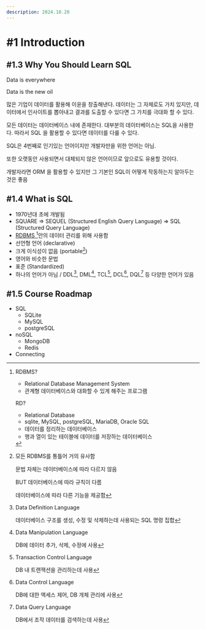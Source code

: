 ```yaml
---
description: 2024.10.20
---
```


# #1 Introduction

## #1.3 Why You Should Learn SQL

Data is everywhere

Data is the new oil



많은 기업이 데이터를 활용해 이윤을 창출해낸다. 데이터는 그 자체로도 가치 있지만, 데이터에서 인사이트를 뽑아내고 결과를 도출할 수 있다면 그 가치를 극대화 할 수 있다.



모든 데이터는 데이터베이스 내에 존재한다.  대부분의 데이터베이스는 SQL을 사용한다. 따라서 SQL 을 활용할 수 있다면 데이터를 다룰 수 있다.



SQL은 4번째로 인기있는 언어이지만 개발자만을 위한 언어는 아님.

또한 오랫동안 사용되면서 대체되지 않은 언어이므로 앞으로도 유용할 것이다.

개발자라면 ORM 을 활용할 수 있지만 그 기본인 SQL이 어떻게 작동하는지 알아두는 것은 좋음



## #1.4 What is SQL

* 1970년대 초에 개발됨
* SQUARE => SEQUEL (Structured English Query Language)  => SQL (Structured Query Language)
* [RDBMS ](#user-content-fn-1)[^1]안의 데이터 관리를 위해 사용함
* 선언형 언어 (declarative)
* 크게 이식성이 없음 (portable[^2])
* 영어와 비슷한 문법
* 표준 (Standardized)
* 하나의 언어가 아님 / DDL[^3], DML[^4], TCL[^5], DCL[^6], DQL[^7] 등 다양한 언어가 있음



## #1.5  Course Roadmap

* SQL
  * SQLite
  * MySQL
  * postgreSQL
* noSQL
  * MongoDB
  * Redis
* Connecting



[^1]: RDBMS?

    * Relational Database Management System
    * 관계형 데이터베이스와 대화할 수 있게 해주는 프로그램



    RD?

    * Relational Database
    * sqlite, MySQL, postgreSQL, MariaDB, Oracle SQL
    * 데이터를 정리하는 데이터베이스
    * 행과 열이 있는 테이블에 데이터를 저장하는 데이터베이스

[^2]: 모든 RDBMS를 통틀어 거의 유사함

    문법 자체는 데이터베이스에 따라 다르지 않음

    BUT 데이터베이스에 따라 규칙이 다름



    데이터베이스에 따라 다른 기능을 제공함

[^3]: Data Definition Language



    데이터베이스 구조를 생성, 수정 및 삭제하는데 사용되는 SQL 명령 집합

[^4]: Data Manipulation Language



    DB에 데이터 추가, 삭제, 수정에 사용

[^5]: Transaction Control Language



    DB 내 트랜잭션을 관리하는데 사용

[^6]: Data Control Language



    DB에 대한 액세스 제어, DB 개체 관리에 사용

[^7]: Data Query Language



    DB에서 조작 데이터를 검색하는데 사용
